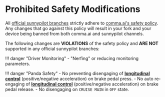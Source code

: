 # **Prohibited Safety Modifications**

All [official sunnypilot branches](https://github.com/sunnyhaibin/sunnypilot/branches) strictly adhere to [comma.ai's safety policy](https://github.com/commaai/openpilot/blob/master/docs/SAFETY.md). Any changes that go against this policy will result in your fork and your device being banned from both comma.ai and sunnypilot channels.

The following changes are **VIOLATIONS** of the safety policy and **ARE NOT** supported in any official sunnypilot branches:

!!! danger "Driver Monitoring"
    - "Nerfing" or reducing monitoring parameters.

!!! danger "Panda Safety"
    - No preventing disengaging of <ins>**longitudinal control**</ins> (positive/negative acceleration) on brake pedal press.
    - No auto re-engaging of <ins>**longitudinal control**</ins> (positive/negative acceleration) on brake pedal release.
    - No disengaging on `CRUISE MAIN` in `OFF` state.
